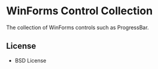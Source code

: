 # WinForms Control Collection

The collection of WinForms controls such as ProgressBar.

## License

 - BSD License